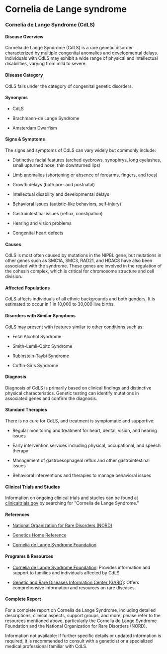 # Cornelia de Lange syndrome
### Cornelia de Lange Syndrome (CdLS)

#### Disease Overview
Cornelia de Lange Syndrome (CdLS) is a rare genetic disorder characterized by multiple congenital anomalies and developmental delays. Individuals with CdLS may exhibit a wide range of physical and intellectual disabilities, varying from mild to severe.

#### Disease Category
CdLS falls under the category of congenital genetic disorders.

#### Synonyms
- CdLS
- Brachmann-de Lange Syndrome
- Amsterdam Dwarfism

#### Signs & Symptoms
The signs and symptoms of CdLS can vary widely but commonly include:
- Distinctive facial features (arched eyebrows, synophrys, long eyelashes, small upturned nose, thin downturned lips)
- Limb anomalies (shortening or absence of forearms, fingers, and toes)
- Growth delays (both pre- and postnatal)
- Intellectual disability and developmental delays
- Behavioral issues (autistic-like behaviors, self-injury)
- Gastrointestinal issues (reflux, constipation)
- Hearing and vision problems
- Congenital heart defects

#### Causes
CdLS is most often caused by mutations in the NIPBL gene, but mutations in other genes such as SMC1A, SMC3, RAD21, and HDAC8 have also been associated with the syndrome. These genes are involved in the regulation of the cohesin complex, which is critical for chromosome structure and cell division.

#### Affected Populations
CdLS affects individuals of all ethnic backgrounds and both genders. It is estimated to occur in 1 in 10,000 to 30,000 live births.

#### Disorders with Similar Symptoms
CdLS may present with features similar to other conditions such as:
- Fetal Alcohol Syndrome
- Smith-Lemli-Opitz Syndrome
- Rubinstein-Taybi Syndrome
- Coffin-Siris Syndrome

#### Diagnosis
Diagnosis of CdLS is primarily based on clinical findings and distinctive physical characteristics. Genetic testing can identify mutations in associated genes and confirm the diagnosis.

#### Standard Therapies
There is no cure for CdLS, and treatment is symptomatic and supportive:
- Regular monitoring and treatment for heart, dental, vision, and hearing issues
- Early intervention services including physical, occupational, and speech therapy
- Management of gastroesophageal reflux and other gastrointestinal issues
- Behavioral interventions and therapies to manage behavioral issues

#### Clinical Trials and Studies
Information on ongoing clinical trials and studies can be found at [clinicaltrials.gov](https://clinicaltrials.gov) by searching for "Cornelia de Lange Syndrome."

#### References
- [National Organization for Rare Disorders (NORD)](https://rarediseases.org/rare-diseases/cornelia-de-lange-syndrome/)
- [Genetics Home Reference](https://ghr.nlm.nih.gov)
- [Cornelia de Lange Syndrome Foundation](https://www.cdlsusa.org)

#### Programs & Resources
- [Cornelia de Lange Syndrome Foundation](https://www.cdlsusa.org): Provides information and support to families and individuals affected by CdLS.
- [Genetic and Rare Diseases Information Center (GARD)](https://rarediseases.info.nih.gov): Offers comprehensive information and resources on rare diseases.

#### Complete Report
For a complete report on Cornelia de Lange Syndrome, including detailed descriptions, clinical aspects, support groups, and more, please refer to the resources mentioned above, particularly the Cornelia de Lange Syndrome Foundation and the National Organization for Rare Disorders (NORD).

Information not available: If further specific details or updated information is required, it is recommended to consult with a geneticist or a specialized medical professional familiar with CdLS.
